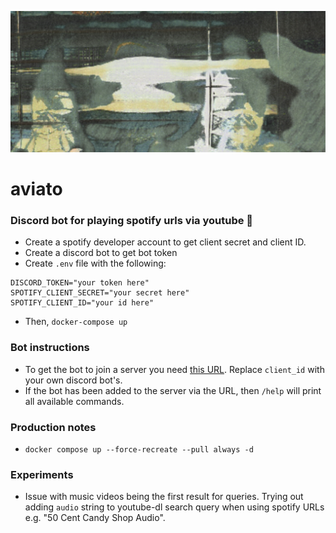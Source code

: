![cover photo](cover_photo.png)

# aviato

### Discord bot for playing spotify urls via youtube 🤘

- Create a spotify developer account to get client secret and client ID.
- Create a discord bot to get bot token
- Create `.env` file with the following:

```
DISCORD_TOKEN="your token here"
SPOTIFY_CLIENT_SECRET="your secret here"
SPOTIFY_CLIENT_ID="your id here"
```

- Then, `docker-compose up`

### Bot instructions

- To get the bot to join a server you need [this URL](https://discord.com/oauth2/authorize?client_id=1206957246743973979&permissions=36700160&scope=bot). Replace `client_id` with your own discord bot's.
- If the bot has been added to the server via the URL, then `/help` will print all available commands.

### Production notes

- `docker compose up --force-recreate --pull always -d`

### Experiments

- Issue with music videos being the first result for queries. Trying out adding `audio` string to youtube-dl search query when using spotify URLs e.g. "50 Cent Candy Shop Audio".
